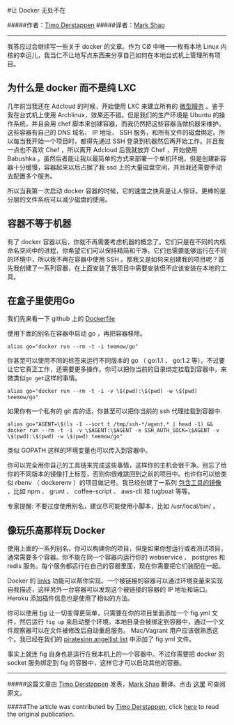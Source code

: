 #让 Docker 无处不在

#####作者：[Timo Derstappen](https://twitter.com/teemow)
#####译者：[Mark Shao](http://weibo.com/1889619455)

***

我答应过会继续写一些关于 docker 的文章。作为 CØ 中唯一一枚有本地 Linux 内核的幸运儿，我当仁不让地写点东西来分享自己如何在本地台式机上管理所有项目。

## 为什么是 docker 而不是纯 LXC

几年前当我还在 Adcloud 的时候，开始使用 LXC 来建立所有的 [微型服务](http://yobriefca.se/blog/2013/04/29/micro-service-architecture/) 。鉴于我在台式机上使用 Archlinux，效果还不错。但是我们的生产环境是 Ubuntu 的操作系统，并且会用 chef 脚本来创建容器，而我仍然把这些容器当做机器来维护。这些容器有自己的 DNS 域名、 IP 地址、 SSH 服务，和所有文件的磁盘绑定。所以每当我开始一个项目时，都得先通过 SSH 登录到机器然后再开始工作。并且我一点也不喜欢 Chef ，所以离开 Adcloud 后我就放弃 Chef ，开始使用 Babushka 。虽然后者能让我以最简单的方式来部署一个单机环境，但是创建新容器十分缓慢，容器起来以后占据了我 ssd 上的大量磁盘空间，并且我还需要手动去配置多个服务。


所以当我第一次启动 docker 容器的时候，它的速度之快真是让人惊讶。更棒的是分层的文件系统可以减少磁盘的使用。

## 容器不等于机器

有了 docker 容器以后，你就不再需要考虑机器的概念了。它们只是在不同的内核命名空间中的进程，你希望它们可以保持精简和干净。它们也需要能够运行在不同的环境中，所以我不再在容器中使用 SSH 。那我又是如何来创建我的项目呢？首先我创建了一系列容器，在上面安装了我项目中需要安装但不应该安装在本地的工具。

## 在盒子里使用Go

我们先来看一下 github 上的 [Dockerfile](https://github.com/teemow/docker-go/blob/master/Dockerfile)

使用下面的别名在容器中启动 go ，再把容器移除。

```
alias go="docker run --rm -t -i teemow/go"
```

你甚至可以使用不同的标签来运行不同版本的 go （ go:1.1 、 go:1.2 等）。不过要让它它真正工作，还需要更多操作。你可以把你当前的目录绑定挂载到容器中，来做类似`go get`这样的事情。

```
alias go="docker run --rm -t -i -v \$(pwd):\$(pwd) -w \$(pwd) teemow/go"
```

如果你有一个私有的 git 库的话，你甚至可以把你当前的 ssh 代理挂载到容器中.

```
alias go="AGENT=\$(ls -1 --sort t /tmp/ssh-*/agent.* | head -1) && docker run --rm -t -i -v \$AGENT:\$AGENT -e SSH_AUTH_SOCK=\$AGENT -v \$(pwd):\$(pwd) -w \$(pwd) teemow/go"
```

类似 GOPATH 这样的环境变量也可以传入到容器中。

你可以完全用你自己的工具链来完成这些事情，这样你的主机会很干净。别忘了给你的不同版本的镜像打上标签，否则你很难跳回到之前的项目中。也许你可以给类似 rbenv （ dockerenv ）的项目做记号。我已经创建了一系列 [包含工具的镜像](https://github.com/search?q=%40teemow+docker) ，比如 npm 、 grunt 、 coffee-script 、 aws-cli 和 tugboat 等等。

专家提醒: 不要过度使用别名，建议尽可能使用小脚本，比如 /usr/local/bin/ 。

## 像玩乐高那样玩 Docker 

使用上面的一系列别名，你可以构建你的项目，但是如果你想运行或者测试项目，通常需要多个容器。你不能在同一个容器内运行你的 webservice 、 postgres 和 redis 服务。每个服务都运行在自己的容器里面，现在你需要把它们装配在一起。

Docker 的 [links](http://docs.docker.io/en/latest/use/working_with_links_names/) 功能可以帮你实现。一个被链接的容器可以通过环境变量来实现自我描述，这样另外一台容器可以发现这个被链接的容器的 IP 地址和端口。 Heroku 添加插件信息也是使用了相似的方法。

你可以使用 [fig](http://orchardup.github.io/fig/) 让一切变得更简单，只需要在你的项目里面添加一个 fig.yml 文件，然后运行 `fig up` 来启动整个环境。本地目录会被绑定到容器中，通过一个文件观察器可以在文件被修改后自动重启服务。 Mac/Vagrant 用户应该很熟悉这个。我已经在我们的 [piratesinn angellist list](https://github.com/catalyst-zero/thepiratesinn-startups-api/blob/master/fig.yml) 中添加了 fig.yml 文件。

事实上就连 fig 自身也是运行在我本机上的一个容器中。不过你需要把 docker 的 socket 服务绑定到 fig 的容器中，这样它才可以启动其他的容器。

***

#####这篇文章由 [Timo Derstappen](https://twitter.com/teemow) 发表，[Mark Shao](http://weibo.com/1889619455) 翻译。点击 [这里](http://catalyst-zero.com/dockerize-all-the-things/?utm_source=Docker+News&utm_campaign=c3d355131c-Docker_0_5_0_7_18_2013&utm_medium=email&utm_term=0_c0995b6e8f-c3d355131c-235722981) 可查阅原文。

#####The article was contributed by [Timo Derstappen](https://twitter.com/teemow), click [here](http://catalyst-zero.com/dockerize-all-the-things/?utm_source=Docker+News&utm_campaign=c3d355131c-Docker_0_5_0_7_18_2013&utm_medium=email&utm_term=0_c0995b6e8f-c3d355131c-235722981) to read the original publication.

